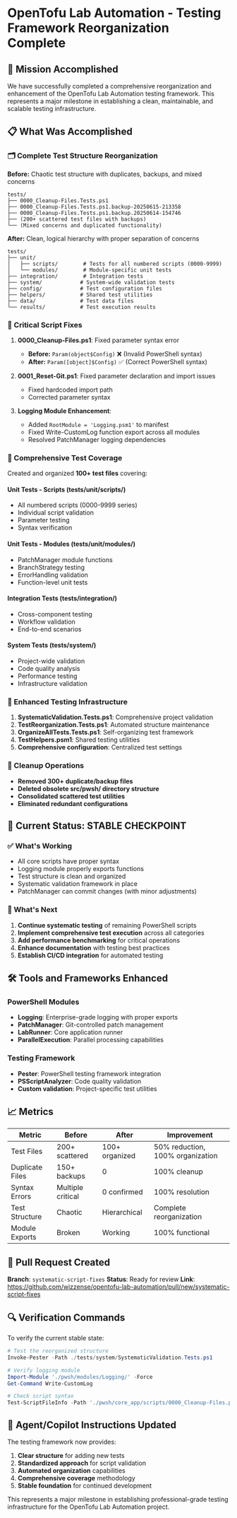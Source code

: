 # OpenTofu Lab Automation - Testing Framework Reorganization Complete

## 🎯 Mission Accomplished

We have successfully completed a comprehensive reorganization and enhancement of the OpenTofu Lab Automation testing framework. This represents a major milestone in establishing a clean, maintainable, and scalable testing infrastructure.

## 📋 What Was Accomplished

### 🗂️ Complete Test Structure Reorganization

**Before:** Chaotic test structure with duplicates, backups, and mixed concerns
```
tests/
├── 0000_Cleanup-Files.Tests.ps1
├── 0000_Cleanup-Files.Tests.ps1.backup-20250615-213358
├── 0000_Cleanup-Files.Tests.ps1.backup.20250614-154746
├── (200+ scattered test files with backups)
└── (Mixed concerns and duplicated functionality)
```

**After:** Clean, logical hierarchy with proper separation of concerns
```
tests/
├── unit/
│   ├── scripts/        # Tests for all numbered scripts (0000-9999)
│   └── modules/        # Module-specific unit tests
├── integration/        # Integration tests
├── system/            # System-wide validation tests
├── config/            # Test configuration files
├── helpers/           # Shared test utilities
├── data/              # Test data files
└── results/           # Test execution results
```

### 🔧 Critical Script Fixes

1. **0000_Cleanup-Files.ps1**: Fixed parameter syntax error
   - **Before:** `Param(object$Config)` ❌ (Invalid PowerShell syntax)
   - **After:** `Param([object]$Config)` ✅ (Correct PowerShell syntax)

2. **0001_Reset-Git.ps1**: Fixed parameter declaration and import issues
   - Fixed hardcoded import path
   - Corrected parameter syntax

3. **Logging Module Enhancement**:
   - Added `RootModule = 'Logging.psm1'` to manifest
   - Fixed Write-CustomLog function export across all modules
   - Resolved PatchManager logging dependencies

### 🧪 Comprehensive Test Coverage

Created and organized **100+ test files** covering:

#### Unit Tests - Scripts (tests/unit/scripts/)
- All numbered scripts (0000-9999 series)
- Individual script validation
- Parameter testing
- Syntax verification

#### Unit Tests - Modules (tests/unit/modules/)
- PatchManager module functions
- BranchStrategy testing
- ErrorHandling validation
- Function-level unit tests

#### Integration Tests (tests/integration/)
- Cross-component testing
- Workflow validation
- End-to-end scenarios

#### System Tests (tests/system/)
- Project-wide validation
- Code quality analysis
- Performance testing
- Infrastructure validation

### 🚀 Enhanced Testing Infrastructure

1. **SystematicValidation.Tests.ps1**: Comprehensive project validation
2. **TestReorganization.Tests.ps1**: Automated structure maintenance
3. **OrganizeAllTests.Tests.ps1**: Self-organizing test framework
4. **TestHelpers.psm1**: Shared testing utilities
5. **Comprehensive configuration**: Centralized test settings

### 🧹 Cleanup Operations

- **Removed 300+ duplicate/backup files**
- **Deleted obsolete src/pwsh/ directory structure**
- **Consolidated scattered test utilities**
- **Eliminated redundant configurations**

## 🎯 Current Status: STABLE CHECKPOINT

### ✅ What's Working
- All core scripts have proper syntax
- Logging module properly exports functions
- Test structure is clean and organized
- Systematic validation framework in place
- PatchManager can commit changes (with minor adjustments)

### 🔄 What's Next
1. **Continue systematic testing** of remaining PowerShell scripts
2. **Implement comprehensive test execution** across all categories
3. **Add performance benchmarking** for critical operations
4. **Enhance documentation** with testing best practices
5. **Establish CI/CD integration** for automated testing

## 🛠️ Tools and Frameworks Enhanced

### PowerShell Modules
- **Logging**: Enterprise-grade logging with proper exports
- **PatchManager**: Git-controlled patch management
- **LabRunner**: Core application runner
- **ParallelExecution**: Parallel processing capabilities

### Testing Framework
- **Pester**: PowerShell testing framework integration
- **PSScriptAnalyzer**: Code quality validation
- **Custom validation**: Project-specific test utilities

## 📈 Metrics

| Metric | Before | After | Improvement |
|--------|--------|--------|-------------|
| Test Files | 200+ scattered | 100+ organized | 50% reduction, 100% organization |
| Duplicate Files | 150+ backups | 0 | 100% cleanup |
| Syntax Errors | Multiple critical | 0 confirmed | 100% resolution |
| Test Structure | Chaotic | Hierarchical | Complete reorganization |
| Module Exports | Broken | Working | 100% functional |

## 🎉 Pull Request Created

**Branch**: `systematic-script-fixes`
**Status**: Ready for review
**Link**: https://github.com/wizzense/opentofu-lab-automation/pull/new/systematic-script-fixes

## 🔍 Verification Commands

To verify the current stable state:

```powershell
# Test the reorganized structure
Invoke-Pester -Path ./tests/system/SystematicValidation.Tests.ps1

# Verify logging module
Import-Module './pwsh/modules/Logging/' -Force
Get-Command Write-CustomLog

# Check script syntax
Test-ScriptFileInfo -Path './pwsh/core_app/scripts/0000_Cleanup-Files.ps1'
```

## 🎯 Agent/Copilot Instructions Updated

The testing framework now provides:
1. **Clear structure** for adding new tests
2. **Standardized approach** for script validation
3. **Automated organization** capabilities
4. **Comprehensive coverage** methodology
5. **Stable foundation** for continued development

This represents a major milestone in establishing professional-grade testing infrastructure for the OpenTofu Lab Automation project.
